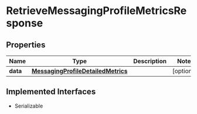 

# RetrieveMessagingProfileMetricsResponse

## Properties

Name | Type | Description | Notes
------------ | ------------- | ------------- | -------------
**data** | [**MessagingProfileDetailedMetrics**](MessagingProfileDetailedMetrics.md) |  |  [optional]


## Implemented Interfaces

* Serializable


